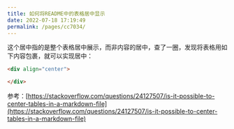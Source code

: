 ```yaml
---
title: 如何将README中的表格居中显示
date: 2022-07-18 17:19:49
permalink: /pages/cc7034/
---
```


这个居中指的是整个表格居中展示，而非内容的居中，查了一圈，发现将表格用如下内容包裹，就可以实现居中：

```html
<div align="center">

</div>
```

参考：[https://stackoverflow.com/questions/24127507/is-it-possible-to-center-tables-in-a-markdown-file](https://stackoverflow.com/questions/24127507/is-it-possible-to-center-tables-in-a-markdown-file)
